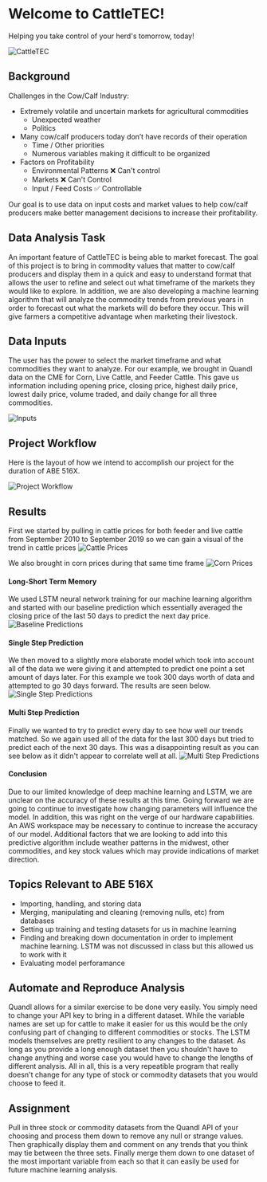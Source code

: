 # Welcome to CattleTEC!


Helping you take control of your herd's tomorrow, today!

![CattleTEC](CattleTEC-PNG.png "CattleTEC Logo")

## Background
Challenges in the Cow/Calf Industry:
* Extremely volatile and uncertain markets for agricultural commodities
  * Unexpected weather
  * Politics
* Many cow/calf producers today don’t have records of their operation
  * Time / Other priorities
  * Numerous variables making it difficult to be organized
* Factors on Profitability
  * Environmental Patterns  :x: Can't control
  * Markets :x: Can't Control
  * Input / Feed Costs  :white_check_mark: Controllable
  
Our goal is to use data on input costs and market values to help cow/calf producers make better management decisions to increase their profitability.

## Data Analysis Task
An important feature of CattleTEC is being able to market forecast. The goal of this project is to bring in commodity values that matter to cow/calf producers and display them in a quick and easy to understand format that allows the user to refine and select out what timeframe of the markets they would like to explore. In addition, we are also developing a machine learning algorithm that will analyze the commodity trends from previous years in order to forecast out what the markets will do before they occur. This will  give farmers a competitive advantage when marketing their livestock.

## Data Inputs
The user has the power to select the market timeframe and what commodities they want to analyze. For our example, we brought in Quandl data on the CME for Corn, Live Cattle, and Feeder Cattle. This gave us information including opening price, closing price, highest daily price, lowest daily price, volume traded, and daily change for all three commodities. 


![Inputs](Inputs.png "Inputs")

## Project Workflow
Here is the layout of how we intend to accomplish our project for the duration of ABE 516X.


![Project Workflow](516-Project.png "WorkFlow")

## Results
First we started by pulling in cattle prices for both feeder and live cattle from September 2010 to September 2019 so we can gain a visual of the trend in cattle prices
![Cattle Prices](CattlePrices.png "Cattle Prices")

We also brought in corn prices during that same time frame
![Corn Prices](CornPrices.png "Corn Prices")

#### Long-Short Term Memory
We used LSTM neural network training for our machine learning algorithm and started with our baseline prediction which essentially averaged the closing price of the last 50 days to predict the next day price.
![Baseline Predictions](BaselinePrediction.png "Baseline Predictions")

#### Single Step Prediction
We then moved to a slightly more elaborate model which took into account all of the data we were giving it and attempted to predict one point a set amount of days later. For this example we took 300 days worth of data and attempted to go 30 days forward. The results are seen below.
![Single Step Predictions](SingleStepPredictions.png "Single Step Predictions")

#### Multi Step Prediction
Finally we wanted to try to predict every day to see how well our trends matched. So we again used all of the data for the last 300 days but tried to predict each of the next 30 days. This was a disappointing result as you can see below as it didn't appear to correlate well at all.
![Multi Step Predictions](MultiStepPredicitons.png "Multi Step Predictions")

#### Conclusion
Due to our limited knowledge of deep machine learning and LSTM, we are unclear on the accuracy of these results at this time. Going forward we are going to continue to investigate how changing parameters will influence the model. In addition, this was right on the verge of our hardware capabilities. An AWS workspace may be necessary to continue to increase the accuracy of our model. Additional factors that we are looking to add into this predictive algorithm include weather patterns in the midwest, other commodities, and key stock values which may provide indications of market direction.

## Topics Relevant to ABE 516X 
* Importing, handling, and storing data
* Merging, manipulating and cleaning (removing nulls, etc) from databases
* Setting up training and testing datasets for us in machine learning
* Finding and breaking down documentation in order to implement machine learning. LSTM was not discussed in class but this allowed us to work with it
* Evaluating model perforamance

## Automate and Reproduce Analysis
Quandl allows for a similar exercise to be done very easily. You simply need to change your API key to bring in a different dataset. While the variable names are set up for cattle to make it easier for us this would be the only confusing part of changing to different commodities or stocks. The LSTM models themselves are pretty resilient to any changes to the dataset. As long as you provide a long enough dataset then you shouldn't have to change anything and worse case you would have to change the lengths of different analysis. All in all, this is a very repeatible program that really doesn't change for any type of stock or commodity datasets that you would choose to feed it.

## Assignment
Pull in three stock or commodity datasets from the Quandl API of your choosing and process them down to remove any null or strange values. Then graphically display them and comment on any trends that you think may tie between the three sets. Finally merge them down to one dataset of the most important variable from each so that it can easily be used for future machine learning analysis.



